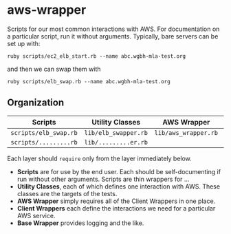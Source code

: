 # aws-wrapper

Scripts for our most common interactions with AWS. 
For documentation on a particular script, run it without arguments.
Typically, bare servers can be set up with:
```
ruby scripts/ec2_elb_start.rb --name abc.wgbh-mla-test.org
```
and then we can swap them with
```
ruby scripts/elb_swap.rb --name abc.wgbh-mla-test.org
```

## Organization

| Scripts | Utility Classes | AWS Wrapper | Client Wrappers | Base Wrapper |
| ------------- | ------------- | ------------- | ------------- | ------------- |
| `scripts/elb_swap.rb` | `lib/elb_swapper.rb` | `lib/aws_wrapper.rb` | `lib/elb_wrapper.rb` | `lib/base_wrapper.rb` |
| `scripts/.........rb` | `lib/.........er.rb` |                      | `lib/..._wrapper.rb` |                       |

Each layer should `require` only from the layer immediately below.

- **Scripts** are for use by the end user. Each should be self-documenting if run without other arguments. Scripts are thin wrappers for ...
- **Utility Classes**, each of which defines one interaction with AWS. These classes are the targets of the tests.
- **AWS Wrapper** simply requires all of the Client Wrappers in one place.
- **Client Wrappers** each define the interactions we need for a particular AWS service.
- **Base Wrapper** provides logging and the like.
